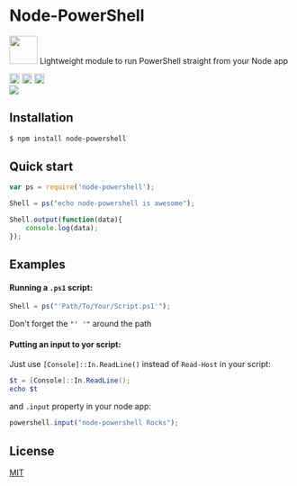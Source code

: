 Node-PowerShell
===

<div>
<p> <img height="50" width="50" src="https://raw.githubusercontent.com/rannn505/node-powershell/master/assets/node-powershell.png"> Lightweight module to run PowerShell straight from your Node app </p>

<a href="http://badge.fury.io/js/node-powershell">
<img src="https://badge.fury.io/js/node-powershell.svg" alt="npm version" height="18"></a>

<a href="https://david-dm.org/rannn505/node-powershell">
<img src="https://david-dm.org/rannn505/node-powershell.svg" alt="npm version" height="18"></a>

<a href="https://david-dm.org/rannn505/node-powershell">
<img src="http://img.shields.io/npm/dm/node-powershell.svg" alt="npm version" height="18"></a>

<br>
<a href="https://nodei.co/npm/node-powershell/"><img src="https://nodei.co/npm/node-powershell.png?downloads=true&downloadRank=true&stars=true"></a>
</div>

## Installation

```bash
$ npm install node-powershell
```

## Quick start

```javascript
var ps = require('node-powershell');

Shell = ps("echo node-powershell is awesome");

Shell.output(function(data){
    console.log(data);
});
```

## Examples

####  Running a `.ps1` script:

```js
Shell = ps("'Path/To/Your/Script.ps1'");
```
Don't forget the `"' '"` around the path

####  Putting an input to yor script:

Just use `[Console]::In.ReadLine()` instead of `Read-Host` in your script:
```PowerShell
$t = [Console]::In.ReadLine();
echo $t
```

and `.input` property in your node app:
```javascript
powershell.input("node-powershell Rocks");
```

## License

  [MIT](LICENSE)
